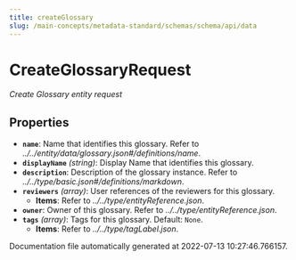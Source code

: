 ```yaml
---
title: createGlossary
slug: /main-concepts/metadata-standard/schemas/schema/api/data
---
```


# CreateGlossaryRequest

*Create Glossary entity request*

## Properties

- **`name`**: Name that identifies this glossary. Refer to *../../entity/data/glossary.json#/definitions/name*.
- **`displayName`** *(string)*: Display Name that identifies this glossary.
- **`description`**: Description of the glossary instance. Refer to *../../type/basic.json#/definitions/markdown*.
- **`reviewers`** *(array)*: User references of the reviewers for this glossary.
  - **Items**: Refer to *../../type/entityReference.json*.
- **`owner`**: Owner of this glossary. Refer to *../../type/entityReference.json*.
- **`tags`** *(array)*: Tags for this glossary. Default: `None`.
  - **Items**: Refer to *../../type/tagLabel.json*.


Documentation file automatically generated at 2022-07-13 10:27:46.766157.
